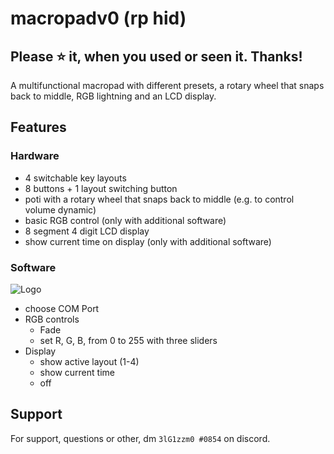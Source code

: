 
# macropadv0 (rp hid)

## Please :star: it, when you used or seen it. Thanks!

A multifunctional macropad with different presets, a rotary wheel that snaps back to middle, RGB lightning and an LCD display.


## Features
### Hardware
- 4 switchable key layouts
- 8 buttons + 1 layout switching button
- poti with a rotary wheel that snaps back to middle (e.g. to control volume dynamic)
- basic RGB control (only with additional software)
- 8 segment 4 digit LCD display
- show current time on display (only with additional software)

### Software
![Logo](https://raw.githubusercontent.com/Jakob0854/macropadv1/3b569c79d11b16fb457e474a4260102da096ec3d/docs/pictures/Screenshot%202023-03-19%20201016.png)
- choose COM Port
- RGB controls
    - Fade
    - set R, G, B, from 0 to 255 with three sliders
- Display
    - show active layout (1-4)
    - show current time
    - off


## Support

For support, questions or other, dm `3lG1zzm0 #0854` on discord.

